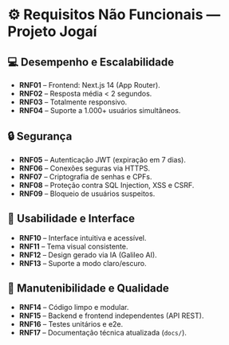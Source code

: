 # ⚙️ Requisitos Não Funcionais — Projeto Jogaí

## 💻 Desempenho e Escalabilidade
- **RNF01** – Frontend: Next.js 14 (App Router).  
- **RNF02** – Resposta média < 2 segundos.  
- **RNF03** – Totalmente responsivo.  
- **RNF04** – Suporte a 1.000+ usuários simultâneos.

## 🔒 Segurança
- **RNF05** – Autenticação JWT (expiração em 7 dias).  
- **RNF06** – Conexões seguras via HTTPS.  
- **RNF07** – Criptografia de senhas e CPFs.  
- **RNF08** – Proteção contra SQL Injection, XSS e CSRF.  
- **RNF09** – Bloqueio de usuários suspeitos.

## 🧩 Usabilidade e Interface
- **RNF10** – Interface intuitiva e acessível.  
- **RNF11** – Tema visual consistente.  
- **RNF12** – Design gerado via IA (Galileo AI).  
- **RNF13** – Suporte a modo claro/escuro.

## 🧠 Manutenibilidade e Qualidade
- **RNF14** – Código limpo e modular.  
- **RNF15** – Backend e frontend independentes (API REST).  
- **RNF16** – Testes unitários e e2e.  
- **RNF17** – Documentação técnica atualizada (`docs/`).
